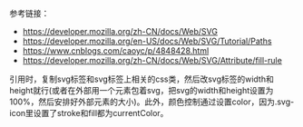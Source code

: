 参考链接：
* https://developer.mozilla.org/zh-CN/docs/Web/SVG
* https://developer.mozilla.org/en-US/docs/Web/SVG/Tutorial/Paths
* https://www.cnblogs.com/caoyc/p/4848428.html
* https://developer.mozilla.org/zh-CN/docs/Web/SVG/Attribute/fill-rule

引用时，复制svg标签和svg标签上相关的css类，然后改svg标签的width和height就行(或者在外部用一个元素包着svg，把svg的width和height设置为100%，然后安排好外部元素的大小)。此外，颜色控制通过设置color，因为.svg-icon里设置了stroke和fill都为currentColor。